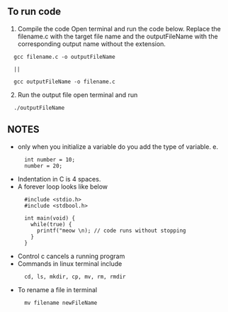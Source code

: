 ## To run code

1. Compile the code
  Open terminal and run the code below. Replace the filename.c with the target file name and the outputFileName with the corresponding output name without the extension.
  ```ssh
    gcc filename.c -o outputFileName

    || 

    gcc outputFileName -o filename.c
  ```

2. Run the output file
  open terminal and run
  ```ssh
    ./outputFileName
  ```


## NOTES
- only when you initialize a variable do you add the type of variable. e. 
  ```ssh
    int number = 10;
    number = 20;
  ```
- Indentation in C is 4 spaces.
- A forever loop looks like below
  ```ssh
    #include <stdio.h>
    #include <stdbool.h>

    int main(void) {
      while(true) {
        printf("meow \n); // code runs without stopping
      }
    }
  ```
- Control c cancels a running program
- Commands in linux terminal include
  ```ssh
    cd, ls, mkdir, cp, mv, rm, rmdir
  ```
- To rename a file in terminal
  ```ssh
    mv filename newFileName
  ```
